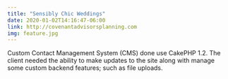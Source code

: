 ```yaml
---
title: "Sensibly Chic Weddings"
date: 2020-01-02T14:16:47-06:00
link: http://covenantadvisorsplanning.com
img: feature.jpg
---
```


Custom Contact Management System (CMS) done use CakePHP 1.2.
The client needed the ability to make updates to the site along with manage some custom backend features; such as file uploads.